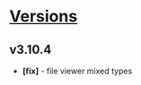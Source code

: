 # [Versions](https://github.com/Tracktor/design-system/releases)

## v3.10.4
- **[fix]** - file viewer mixed types
